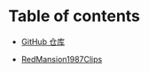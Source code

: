 # Table of contents
- [GitHub 仓库](https://github.com/zhonghanwen/RedMansion1987Clips)

* [RedMansion1987Clips](README.md)
